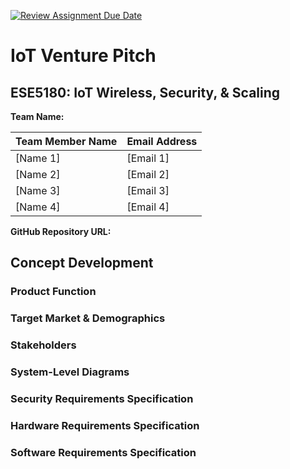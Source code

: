 [![Review Assignment Due Date](https://classroom.github.com/assets/deadline-readme-button-22041afd0340ce965d47ae6ef1cefeee28c7c493a6346c4f15d667ab976d596c.svg)](https://classroom.github.com/a/9GQ6o4cu)
# IoT Venture Pitch
## ESE5180: IoT Wireless, Security, & Scaling

**Team Name:** 

| Team Member Name | Email Address       |
|------------------|---------------------|
| [Name 1]         | [Email 1]           |
| [Name 2]         | [Email 2]           |
| [Name 3]         | [Email 3]           |
| [Name 4]         | [Email 4]           |

**GitHub Repository URL:**

## Concept Development

### Product Function

### Target Market & Demographics

### Stakeholders

### System-Level Diagrams

### Security Requirements Specification

### Hardware Requirements Specification

### Software Requirements Specification